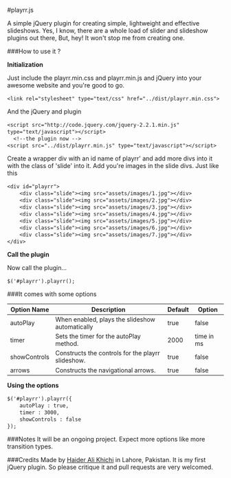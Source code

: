 
#playrr.js

A simple jQuery plugin for creating simple, lightweight and effective slideshows. Yes, I know, there are a whole load of slider and slideshow plugins out there, But, hey! It won't stop me from creating one.

###How to use it ?

**Initialization**

Just include the playrr.min.css and playrr.min.js and jQuery  into your awesome website and you're good to go.

    <link rel="stylesheet" type="text/css" href="../dist/playrr.min.css">

And the jQuery and plugin

    <script src="http://code.jquery.com/jquery-2.2.1.min.js" type="text/javascript"></script>
	  <!--the plugin now -->
    <script src="../dist/playrr.min.js" type="text/javascript"></script>


Create a wrapper div with an id name of playrr' and add more divs into it with the class of 'slide' into it. Add you're images in the slide divs.  Just like this

    <div id="playrr">
    	<div class="slide"><img src="assets/images/1.jpg"></div>
    	<div class="slide"><img src="assets/images/2.jpg"></div>
    	<div class="slide"><img src="assets/images/3.jpg"></div>
    	<div class="slide"><img src="assets/images/4.jpg"></div>
    	<div class="slide"><img src="assets/images/5.jpg"></div>
    	<div class="slide"><img src="assets/images/6.jpg"></div>
    	<div class="slide"><img src="assets/images/7.jpg"></div>
    </div>

**Call  the plugin**

Now call the plugin... 

    $('#playrr').playrr();
  
###It comes with some options

| Option Name  | Description                                        | Default | Option     |
|--------------|----------------------------------------------------|---------|------------|
| autoPlay     | When enabled, plays the slideshow automatically    | true    | false      |
| timer        | Sets the timer for the autoPlay method.            | 2000    | time in ms |
| showControls | Constructs the controls for the playrr slideshow.  | true    | false      |
| arrows       | Constructs the navigational arrows.                | true    | false      |

**Using the options**
	
    $('#playrr').playrr({
    	autoPlay : true,
    	timer : 3000,
    	showControls : false
    });

###Notes
It will be an ongoing project. Expect more options like more transition types. 


###Credits
Made by [Haider Ali Khichi](http://www.haidrr.com) in Lahore, Pakistan. It is my first jQuery plugin. So please critique it and pull requests are very welcomed.
